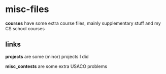 # misc-files

**courses** have some extra course files, mainly supplementary stuff and my CS school courses

## links

**projects** are some (minor) projects I did

**misc_contests** are some extra USACO problems
